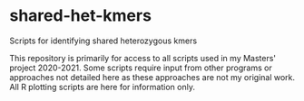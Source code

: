 # shared-het-kmers
Scripts for identifying shared heterozygous kmers 

This repository is primarily for access to all scripts used in my Masters' project 2020-2021. Some scripts require input from other programs or approaches not detailed here as these approaches are not my original work. All R plotting scripts are here for information only. 
